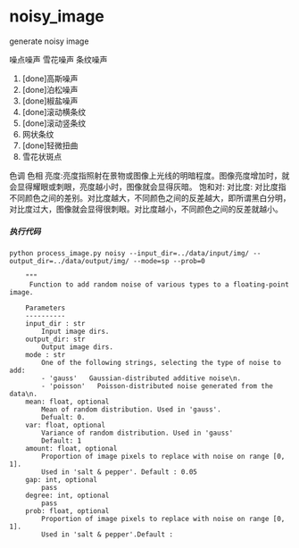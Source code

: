 # noisy_image
generate noisy image

噪点噪声
雪花噪声
条纹噪声

1. [done]高斯噪声
2. [done]泊松噪声
3. [done]椒盐噪声
4. [done]滚动横条纹
5. [done]滚动竖条纹
6. 网状条纹
7. [done]轻微扭曲
8. 雪花状斑点

色调
色相
亮度:亮度指照射在景物或图像上光线的明暗程度。图像亮度增加时，就会显得耀眼或刺眼，亮度越小时，图像就会显得灰暗。
饱和对:
对比度: 对比度指不同颜色之间的差别。对比度越大，不同颜色之间的反差越大，即所谓黑白分明，对比度过大，图像就会显得很刺眼。对比度越小，不同颜色之间的反差就越小。

##### 执行代码

`python process_image.py noisy --input_dir=../data/input/img/ --output_dir=../data/output/img/ --mode=sp --prob=0`
```shell script
    """
     Function to add random noise of various types to a floating-point image.

    Parameters
    ----------
    input_dir : str
        Input image dirs.
    output_dir: str
        Output image dirs.
    mode : str
        One of the following strings, selecting the type of noise to add:
        - 'gauss'   Gaussian-distributed additive noise\n.
        - 'poisson'   Poisson-distributed noise generated from the data\n.
    mean: float, optional
        Mean of random distribution. Used in 'gauss'.
        Defualt: 0.
    var: float, optional
        Variance of random distribution. Used in 'gauss'
        Default: 1
    amount: float, optional
        Proportion of image pixels to replace with noise on range [0, 1].
        Used in 'salt & pepper'. Default : 0.05
    gap: int, optional
        pass
    degree: int, optional
        pass
    prob: float, optional
        Proportion of image pixels to replace with noise on range [0, 1].
        Used in 'salt & pepper'.Default :
```